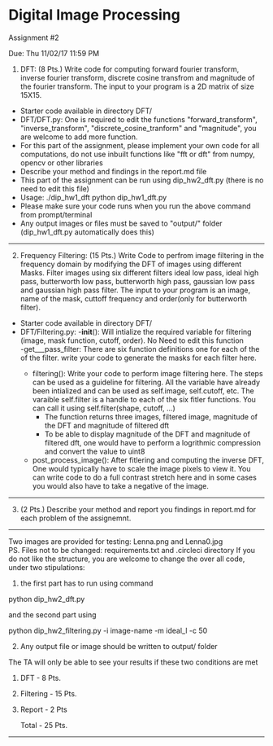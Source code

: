 # Digital Image Processing 
Assignment #2

Due: Thu 11/02/17 11:59 PM

1. DFT:
(8 Pts.) Write code for computing forward fourier transform, inverse fourier transform, discrete cosine transfrom and magnitude of the fourier transform. 
The input to your program is a 2D matrix of size 15X15.

  - Starter code available in directory DFT/
  - DFT/DFT.py: One is required to edit the functions "forward_transform", "inverse_transform", "discrete_cosine_tranform" and "magnitude", you are welcome to add more function.
  - For this part of the assignment, please implement your own code for all computations, do not use inbuilt functions like "fft or dft" from numpy, opencv or other libraries
  - Describe your method and findings in the report.md file
  - This part of the assignment can be run using dip_hw2_dft.py (there is no need to edit this file)
  - Usage: ./dip_hw1_dft
            python dip_hw1_dft.py
  - Please make sure your code runs when you run the above command from prompt/terminal
  - Any output images or files must be saved to "output/" folder (dip_hw1_dft.py automatically does this)
  
-------------
2. Frequency Filtering:
(15 Pts.) Write Code to perfrom image filtering in the frequency domain by modifying the DFT of images using different Masks. Filter images using six different filters ideal low pass, ideal high pass, butterworth low pass, butterworth high pass, gaussian low pass and gaussian high pass filter. The input to your program is an image, name of the mask, cuttoff frequency and order(only for butterworth filter).

- Starter code available in directory DFT/ 
- DFT/Filtering.py:
  -__init__(): Will intialize the required variable for filtering (image, mask function, cutoff, order). No Need to edit this function  
  -get_<mask>_<freq>_pass_filter: There are six function definitions one for each of the of the filter. write your code to generate the masks for each filter here. 
  - filtering(): Write your code to perform image filtering here. The steps can be used as a guideline for filtering. All the variable have already been intialized and can be used as self.image, self.cutoff, etc. The varaible self.filter is a handle to each of the six fitler functions. You can call it using self.filter(shape, cutoff, ...)
    - The function returns three images, filtered image, magnitude of the DFT and magnitude of filtered dft 
    - To be able to display magnitude of the DFT and magnitude of filtered dft, one would have to perform a logrithmic compression and convert the value to uint8
  - post_process_image(): After fitlering and computing the inverse DFT, One would typically have to scale the image pixels to view it. You can write code to do a full contrast stretch here and in some cases you would also have to take a negative of the image. 
  
-------------
3. (2 Pts.) Describe your method and report you findings in report.md for each problem of the assignemnt.

-------------

Two images are provided for testing: Lenna.png and Lenna0.jpg  
PS. Files not to be changed: requirements.txt and .circleci directory 
If you do not like the structure, you are welcome to change the over all code, under two stipulations:

1. the first part has to run using command

  python dip_hw2_dft.py
 
  and the second part using
  
  python dip_hw2_filtering.py -i image-name -m ideal_l -c 50
  
2. Any output file or image should be written to output/ folder

The TA will only be able to see your results if these two conditions are met

1. DFT             - 8 Pts.
2. Filtering       - 15 Pts.
3. Report          - 2 Pts

    Total          - 25 Pts.

----------------------
